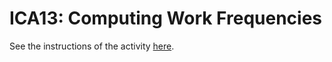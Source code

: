 # ICA13: Computing Work Frequencies
See the instructions of the activity [here](https://docs.google.com/document/d/1OGyLGEDfuleh47LCD-WezOArx9KzK1l5Lr4n2OIT9Zs/edit).
